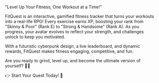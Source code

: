 "Level Up Your Fitness, One Workout at a Time!"

FitQuest is an interactive, gamified fitness tracker that turns your workouts into a real-life RPG! Every exercise earns XP, boosting your rank from "Skinny & Poor" (Rank E) to "Strong & Handsome" (Rank A). As you progress, your avatar evolves to reflect your strength, and challenges unlock to keep you motivated.

With a futuristic cyberpunk design, a live leaderboard, and dynamic rewards, FitQuest makes fitness engaging, competitive, and fun.

Are you ready to grind, level up, and become the ultimate version of yourself? 💪🔥

👉 Start Your Quest Today! 🚀
